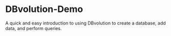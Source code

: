 # DBvolution-Demo
A quick and easy introduction to using DBvolution to create a database, add data, and perform queries.
